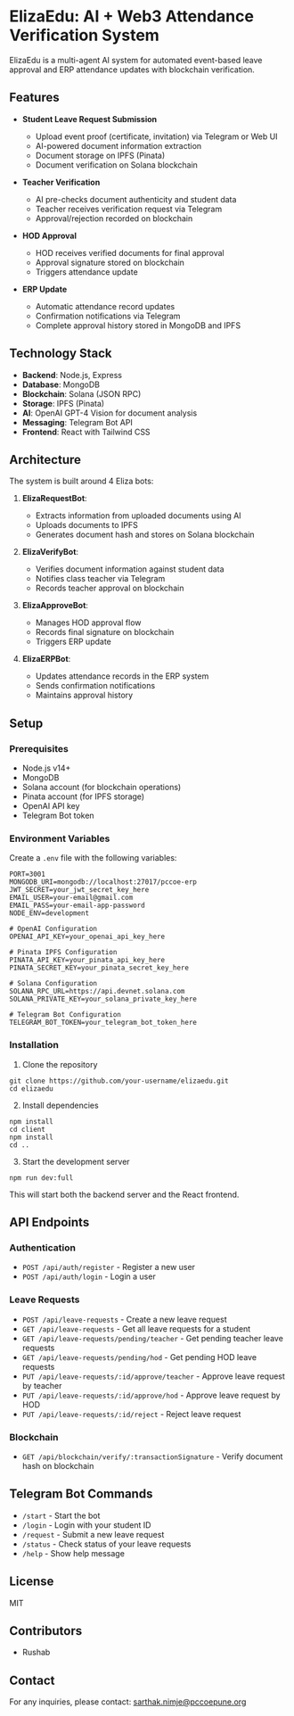 # ElizaEdu: AI + Web3 Attendance Verification System

ElizaEdu is a multi-agent AI system for automated event-based leave approval and ERP attendance updates with blockchain verification.

## Features

- **Student Leave Request Submission**
  - Upload event proof (certificate, invitation) via Telegram or Web UI
  - AI-powered document information extraction
  - Document storage on IPFS (Pinata)
  - Document verification on Solana blockchain

- **Teacher Verification**
  - AI pre-checks document authenticity and student data
  - Teacher receives verification request via Telegram
  - Approval/rejection recorded on blockchain

- **HOD Approval**
  - HOD receives verified documents for final approval
  - Approval signature stored on blockchain
  - Triggers attendance update

- **ERP Update**
  - Automatic attendance record updates
  - Confirmation notifications via Telegram
  - Complete approval history stored in MongoDB and IPFS

## Technology Stack

- **Backend**: Node.js, Express
- **Database**: MongoDB
- **Blockchain**: Solana (JSON RPC)
- **Storage**: IPFS (Pinata)
- **AI**: OpenAI GPT-4 Vision for document analysis
- **Messaging**: Telegram Bot API
- **Frontend**: React with Tailwind CSS

## Architecture

The system is built around 4 Eliza bots:

1. **ElizaRequestBot**: 
   - Extracts information from uploaded documents using AI
   - Uploads documents to IPFS
   - Generates document hash and stores on Solana blockchain

2. **ElizaVerifyBot**:
   - Verifies document information against student data
   - Notifies class teacher via Telegram
   - Records teacher approval on blockchain

3. **ElizaApproveBot**:
   - Manages HOD approval flow
   - Records final signature on blockchain
   - Triggers ERP update

4. **ElizaERPBot**:
   - Updates attendance records in the ERP system
   - Sends confirmation notifications
   - Maintains approval history

## Setup

### Prerequisites

- Node.js v14+
- MongoDB
- Solana account (for blockchain operations)
- Pinata account (for IPFS storage)
- OpenAI API key
- Telegram Bot token

### Environment Variables

Create a `.env` file with the following variables:

```
PORT=3001
MONGODB_URI=mongodb://localhost:27017/pccoe-erp
JWT_SECRET=your_jwt_secret_key_here
EMAIL_USER=your-email@gmail.com
EMAIL_PASS=your-email-app-password
NODE_ENV=development

# OpenAI Configuration
OPENAI_API_KEY=your_openai_api_key_here

# Pinata IPFS Configuration
PINATA_API_KEY=your_pinata_api_key_here
PINATA_SECRET_KEY=your_pinata_secret_key_here

# Solana Configuration
SOLANA_RPC_URL=https://api.devnet.solana.com
SOLANA_PRIVATE_KEY=your_solana_private_key_here

# Telegram Bot Configuration
TELEGRAM_BOT_TOKEN=your_telegram_bot_token_here
```

### Installation

1. Clone the repository
```
git clone https://github.com/your-username/elizaedu.git
cd elizaedu
```

2. Install dependencies
```
npm install
cd client
npm install
cd ..
```

3. Start the development server
```
npm run dev:full
```

This will start both the backend server and the React frontend.

## API Endpoints

### Authentication

- `POST /api/auth/register` - Register a new user
- `POST /api/auth/login` - Login a user

### Leave Requests

- `POST /api/leave-requests` - Create a new leave request
- `GET /api/leave-requests` - Get all leave requests for a student
- `GET /api/leave-requests/pending/teacher` - Get pending teacher leave requests
- `GET /api/leave-requests/pending/hod` - Get pending HOD leave requests
- `PUT /api/leave-requests/:id/approve/teacher` - Approve leave request by teacher
- `PUT /api/leave-requests/:id/approve/hod` - Approve leave request by HOD
- `PUT /api/leave-requests/:id/reject` - Reject leave request

### Blockchain

- `GET /api/blockchain/verify/:transactionSignature` - Verify document hash on blockchain

## Telegram Bot Commands

- `/start` - Start the bot
- `/login` - Login with your student ID
- `/request` - Submit a new leave request
- `/status` - Check status of your leave requests
- `/help` - Show help message

## License

MIT

## Contributors

- Rushab

## Contact

For any inquiries, please contact: sarthak.nimje@pccoepune.org 